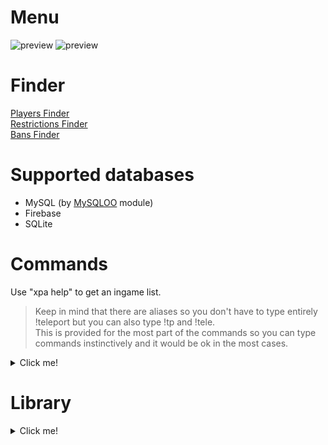 # Menu
![preview](https://i.imgur.com/frnUkkF.png)
![preview](https://i.imgur.com/lmZKqA0.png)
<br>
# Finder
[Players Finder](https://i.imgur.com/LrneKV3.png)<br>
[Restrictions Finder](https://i.imgur.com/PyfSwgz.png)<br>
[Bans Finder](https://i.imgur.com/eH4anN7.png)<br>
# Supported databases
* MySQL (by [MySQLOO](https://github.com/FredyH/MySQLOO/releases/) module)
* Firebase
* SQLite
# Commands
Use "xpa help" to get an ingame list.<br>
>Keep in mind that there are aliases so you don't have to type entirely !teleport but you can also type !tp and !tele.<br>
>This is provided for the most part of the commands so you can type commands instinctively and it would be ok in the most cases.
<details>
<summary>Click me!</summary>
* Menus:
<br>
xpa info<br>
xpa menu<br>
xpa finder<br>
<br>
* Communication:
<br>
xpa gag [steamid/name/uid]<br>
xpa ungag [steamid/name/uid]<br>
xpa mute [steamid/name/uid]<br>
xpa unmute [steamid/name/uid]<br>
<br>
* Moving:
<br>
xpa teleport [steamid/name/uid]<br>
xpa goto [steamid/name/uid]<br>
xpa return [steamid/name/uid]<br>
<br>
* Player:
<br>
xpa hp [steamid/name/uid> [number]<br>
xpa gethp [steamid/name/uid]<br>
xpa ar [steamid/name/uid] [number]<br>
xpa getar [steamid/name/uid]<br>
xpa god [steamid/name/uid]<br>
xpa weapon [steamid/name/uid] <classname><br>
xpa fs [steamid/name/uid] (family sharing check)<br>
xpa noclip<br>
xpa cloak<br>
<br>
* Punishment:
<br>
xpa ban [steamid/name/uid]<br>
xpa unban [steamid/name/uid]<br>
xpa kick [steamid/name/uid]<br>
xpa jail [steamid/name/uid] [time]<br>
xpa unjail [steamid/name/uid]<br>
xpa ignite [steamid/name/uid] [time]<br>
xpa unignite [steamid/name/uid]<br>
xpa slay [steamid/name/uid]<br>
xpa freeze [steamid/name/uid]<br>
xpa unfreeze [steamid/name/uid]<br>
<br>
* Server:
<br>
xpa setrank [steamid/name/uid] [rank]<br>
xpa rcon [...]<br>
xpa map [mapname]<br>
xpa maplist (print a server map list)<br>
xpa teamlist (print a server team list)<br>
<br>
* Voting:
<br>
xpa votekick [steamid/name/uid]<br>
xpa votemap [mapname]<br>
<br>
* DarkRP:
<br>
xpa hg [steamid/name/uid] [number]<br>
xpa setjob [steamid/name/uid] [team]<br>
xpa arrest [steamid/name/uid] [time]<br>
xpa unarrest [steamid/name/uid]<br>
xpa pban [steamid/name/uid] (police team ban)<br>
xpa unpban [steamid/name/uid] (police team unban)<br>
</details>

# Library
<details>
<summary>Click me!</summary>
[sh] [no return] Entity:SetSimpleTimer(number delay, function func)<br>
[sh] [no return] Entity:SetTimer(string identifier, number delay, number repetitions, function func)<br>
[sh] [no return] Entity:RemoveTimer(string identifier)<br>
[sh] [boolean] Entity:TimerExists(string identifier)<br>
<br>
[sh] [no return] XPA.IncludeCompounded(string path)<br>
[sh] [no return] XPA.AddResourceDir(string path)<br>
<br>
[sh] [entity] XPA.FindPlayer(string id)<br>
[sh] [number] XPA.FindBiggest(table numbers)<br>
[sh] [number] XPA.FindSmallest(table numbers)<br>
<br>
[sh] [boolean] XPA.IsEmpty(vector pos, vector ignore)<br>
[sh] [vector] XPA.FindEmptyPos(vector pos, table ignore, number distance, number step, vector area)<br>
<br>
[sh] [table] XPA.NameSortedPlayers()<br>
[sh] [table] XPA.TeamSortedPlayers()<br>
[sh] [table] XPA.ParseArgs(string str)<br>
[sh] [string] XPA.ConvertTime(number time, number limit)<br>
[sh] [string] XPA.TimeToStr(number time)<br>
<br>
[sh] [boolean] XPA.IsValidSteamID(string id)<br>
[sh] [boolean] XPA.IsValidSteamID64(string id)<br>
<br>
[sv] [no return] XPA.MsgC(string msg)<br>
[sv] [no return] XPA.ChatLog(string msg)<br>
[sv] [no return] XPA.AChatLog(string msg)<br>
[sv] [no return] XPA.ChatLogCompounded(string adminmsg, string usermsg)<br>
[sv] [no return] XPA.SendMsg(entity pl, string msg)<br>
<br>
[sv] [no return] XPA.Ban(string id, number time, string reason)<br>
[sv] [no return] XPA.Unban(string id)<br>
[sv] [boolean] XPA.IsBanned(string id)<br>
</details>
